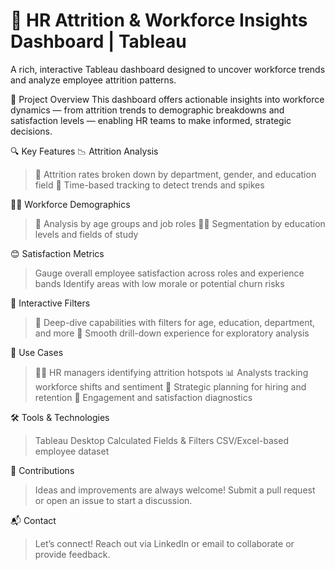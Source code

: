 # 👥 HR Attrition & Workforce Insights Dashboard | Tableau

A rich, interactive Tableau dashboard designed to uncover workforce trends and analyze employee attrition patterns.

🧠 Project Overview
This dashboard offers actionable insights into workforce dynamics — from attrition trends to demographic breakdowns and satisfaction levels — enabling HR teams to make informed, strategic decisions.

🔍 Key Features
📉 Attrition Analysis
>🎯 Attrition rates broken down by department, gender, and education field
>📅 Time-based tracking to detect trends and spikes

👩‍💼 Workforce Demographics
>🧓 Analysis by age groups and job roles
>🧑‍🎓 Segmentation by education levels and fields of study

😊 Satisfaction Metrics
>Gauge overall employee satisfaction across roles and experience bands
>Identify areas with low morale or potential churn risks

🧩 Interactive Filters
>🔎 Deep-dive capabilities with filters for age, education, department, and more
>🧭 Smooth drill-down experience for exploratory analysis

📌 Use Cases
>🧑‍💼 HR managers identifying attrition hotspots
>📊 Analysts tracking workforce shifts and sentiment
>🧠 Strategic planning for hiring and retention
>💬 Engagement and satisfaction diagnostics

🛠️ Tools & Technologies
>Tableau Desktop
>Calculated Fields & Filters
>CSV/Excel-based employee dataset

🤝 Contributions
>Ideas and improvements are always welcome! Submit a pull request or open an issue to start a discussion.

📬 Contact
>Let’s connect! Reach out via LinkedIn or email to collaborate or provide feedback.
